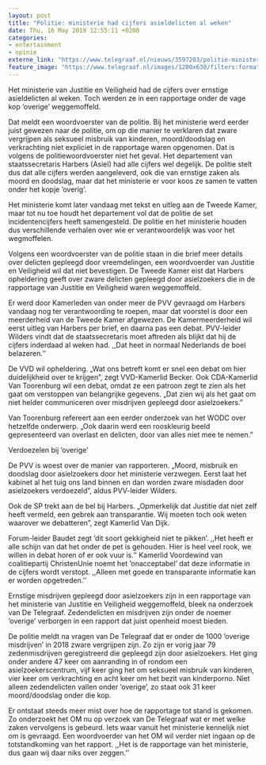```yaml
---
layout: post
title: "Politie: ministerie had cijfers asieldelicten al weken"
date: Thu, 16 May 2019 12:55:11 +0200
categories: 
- entertainment 
- opinie 
externe_link: "https://www.telegraaf.nl/nieuws/3597203/politie-ministerie-had-cijfers-asieldelicten-al-weken"
feature_image: "https://www.telegraaf.nl/images/1200x630/filters:format(jpeg):quality(80)/cdn-kiosk-api.telegraaf.nl/887aebe2-77da-11e9-b4ef-0218eaf05005.jpg"
---
```


<p class="intro">Het ministerie van Justitie en Veiligheid had de cijfers over ernstige asieldelicten al weken. Toch werden ze in een rapportage onder de vage kop ’overige’ weggemoffeld.</p> <p>Dat meldt een woordvoerster van de politie. Bij het ministerie werd eerder juist gewezen naar de politie, om op die manier te verklaren dat zware vergrijpen als seksueel misbruik van kinderen, moord/doodslag en verkrachting niet expliciet in de rapportage waren opgenomen. Dat is volgens de politiewoordvoerster niet het geval. Het departement van staatssecretaris Harbers (Asiel) had alle cijfers wel degelijk. De politie stelt dus dat alle cijfers werden aangeleverd, ook die van ernstige zaken als moord en doodslag, maar dat het ministerie er voor koos ze samen te vatten onder het kopje ’overig’.</p><p>Het ministerie komt later vandaag met tekst en uitleg aan de Tweede Kamer, maar tot nu toe houdt het departement vol dat de politie de set incidentencijfers heeft samengesteld. De politie en het ministerie houden dus verschillende verhalen over wie er verantwoordelijk was voor het wegmoffelen.</p><p>Volgens een woordvoerster van de politie staan in die brief meer details over delicten gepleegd door vreemdelingen, een woordvoerder van Justitie en Veiligheid wil dat niet bevestigen. De Tweede Kamer eist dat Harbers opheldering geeft over zware delicten gepleegd door asielzoekers die in de rapportage van Justitie en Veiligheid waren weggemoffeld.</p><p>Er werd door Kamerleden van onder meer de PVV gevraagd om Harbers vandaag nog ter verantwoording te roepen, maar dat voorstel is door een meerderheid van de Tweede Kamer afgewezen. De Kamermeerderheid wil eerst uitleg van Harbers per brief, en daarna pas een debat. PVV-leider Wilders vindt dat de staatssecretaris moet aftreden als blijkt dat hij de cijfers inderdaad al weken had. ,,Dat heet in normaal Nederlands de boel belazeren.’’</p><p>De VVD wil opheldering. „Wat ons betreft komt er snel een debat om hier duidelijkheid over te krijgen”, zegt VVD-Kamerlid Becker. Ook CDA-Kamerlid Van Toorenburg wil een debat, omdat ze een patroon zegt te zien als het gaat om verstoppen van belangrijke gegevens. „Dat zien wij als het gaat om niet helder communiceren over misdrijven gepleegd door asielzoekers.”</p><p>Van Toorenburg refereert aan een eerder onderzoek van het WODC over hetzelfde onderwerp. „Ook daarin werd een rooskleurig beeld gepresenteerd van overlast en delicten, door van alles niet mee te nemen.”</p><p>Verdoezelen bij ’overige’</p><p>De PVV is woest over de manier van rapporteren. „Moord, misbruik en doodslag door asielzoekers door het ministerie verzwegen. Eerst laat het kabinet al het tuig ons land binnen en dan worden zware misdaden door asielzoekers verdoezeld”, aldus PVV-leider Wilders.</p><p>Ook de SP trekt aan de bel bij Harbers. „Opmerkelijk dat Justitie dat niet zelf heeft vermeld, een gebrek aan transparantie. Wij moeten toch ook weten waarover we debatteren”, zegt Kamerlid Van Dijk.</p><p>Forum-leider Baudet zegt ’dit soort gekkigheid niet te pikken’. ,,Het heeft er alle schijn van dat het onder de pet is gehouden. Hier is heel veel rook, we willen in debat horen of er ook vuur is.’’ Kamerlid Voordewind van coalitiepartij ChristenUnie noemt het ’onacceptabel’ dat deze informatie in de cijfers wordt verstopt. ,,Alleen met goede en transparante informatie kan er worden opgetreden.’’</p><p>Ernstige misdrijven gepleegd door asielzoekers zijn in een rapportage van het ministerie van Justitie en Veiligheid weggemoffeld, bleek na onderzoek van De Telegraaf. Zedendelicten en misdrijven zijn onder de noemer ’overige’ verborgen in een rapport dat juist openheid moest bieden.</p><p>De politie meldt na vragen van De Telegraaf dat er onder de 1000 ’overige misdrijven’ in 2018 zware vergrijpen zijn. Zo zijn er vorig jaar 79 zedenmisdrijven geregistreerd die gepleegd zijn door asielzoekers. Het ging onder andere 47 keer om aanranding in of rondom een asielzoekerscentrum, vijf keer ging het om seksueel misbruik van kinderen, vier keer om verkrachting en acht keer om het bezit van kinderporno. Niet alleen zedendelicten vallen onder ’overige’, zo staat ook 31 keer moord/doodslag onder die kop.</p><p>Er ontstaat steeds meer mist over hoe de rapportage tot stand is gekomen. Zo onderzoekt het OM nu op verzoek van De Telegraaf wat er met welke zaken vervolgens is gebeurd. Iets waar vanuit het ministerie kennelijk niet om is gevraagd. Een woordvoerder van het OM wil verder niet ingaan op de totstandkoming van het rapport. ,,Het is de rapportage van het ministerie, dus gaan wij daar niks over zeggen.’’</p>
